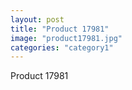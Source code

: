```yaml
---
layout: post
title: "Product 17981"
image: "product17981.jpg"
categories: "category1"
---
```

Product 17981
